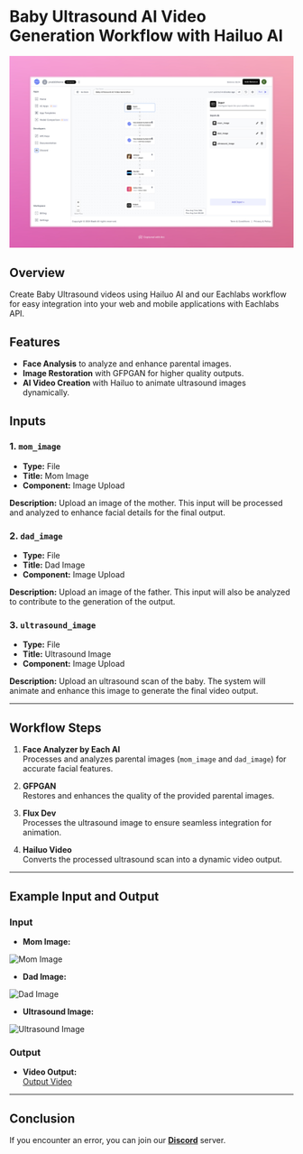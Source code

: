 # Baby Ultrasound AI Video Generation Workflow with Hailuo AI

<img src="images/baby-ultrasound-ai-video-generation-with-hailuo-ai-full.jpeg" alt="Baby Ultrasound AI Video Generation Workflow with Hailuo AI"/>

## Overview
Create Baby Ultrasound videos using Hailuo AI and our Eachlabs workflow for easy integration into your web and mobile applications with Eachlabs API.

## Features
- **Face Analysis** to analyze and enhance parental images.
- **Image Restoration** with GFPGAN for higher quality outputs.
- **AI Video Creation** with Hailuo to animate ultrasound images dynamically.

## Inputs

### 1. `mom_image`
- **Type:** File
- **Title:** Mom Image
- **Component:** Image Upload

**Description:** Upload an image of the mother. This input will be processed and analyzed to enhance facial details for the final output.

### 2. `dad_image`
- **Type:** File 
- **Title:** Dad Image
- **Component:** Image Upload

**Description:** Upload an image of the father. This input will also be analyzed to contribute to the generation of the output.

### 3. `ultrasound_image`
- **Type:** File
- **Title:** Ultrasound Image
- **Component:** Image Upload

**Description:** Upload an ultrasound scan of the baby. The system will animate and enhance this image to generate the final video output.

---

## Workflow Steps

1. **Face Analyzer by Each AI**  
   Processes and analyzes parental images (`mom_image` and `dad_image`) for accurate facial features.

2. **GFPGAN**  
   Restores and enhances the quality of the provided parental images.

3. **Flux Dev**  
   Processes the ultrasound image to ensure seamless integration for animation.

4. **Hailuo Video**  
   Converts the processed ultrasound scan into a dynamic video output.

---

## Example Input and Output

### Input
- **Mom Image:**  
<img src="https://storage.googleapis.com/magicpoint/models/women.png" alt="Mom Image" width="150"/>

- **Dad Image:**  
<img src="https://storage.googleapis.com/magicpoint/models/man.png" alt="Dad Image" width="150"/>

- **Ultrasound Image:**  
<img src="https://storage.googleapis.com/magicpoint/github_inputs/ultrasoned-photo-input.webp" alt="Ultrasound Image" width="150"/>

### Output

- **Video Output:**  
[Output Video](https://storage.googleapis.com/magicpoint/github-outputs/baby-ultrasound-ai-video-generation-workflow-with-hailuo-ai-output.mp4)

---

## Conclusion

If you encounter an error, you can join our <b><a href="https://discord.com/invite/yzZD4ZxBPt" target="_blank">Discord</a></b> server.
